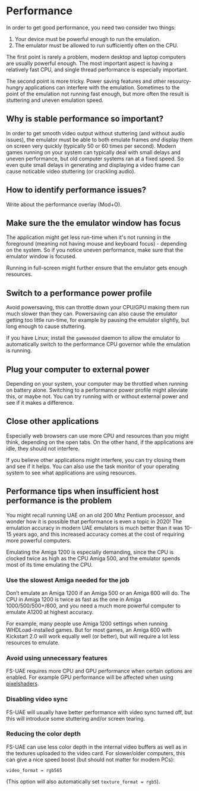 # Performance

In order to get good performance, you need two consider two things:

1. Your device must be powerful enough to run the emulation.
2. The emulator must be allowed to run sufficiently often on the CPU.

The first point is rarely a problem, modern desktop and laptop computers are
usually powerful enough. The most important aspect is having a relatively fast
CPU, and single thread performance is especially important.

The second point is more tricky. Power saving features and other
resourcy-hungry applications can interfere with the emulation. Sometimes to the
point of the emulation not running fast enough, but more often the result is
stuttering and uneven emulation speed.

## Why is stable performance so important?

In order to get smooth video output without stuttering (and without audio
issues), the emulator must be able to both emulate frames _and_ display them on
screen very quickly (typically 50 or 60 times per second). Modern games running
on your system can typically deal with small delays and uneven performance, but
old computer systems ran at a fixed speed. So even quite small delays in
generating and displaying a video frame can cause noticable video stuttering
(or crackling audio).

## How to identify performance issues?

Write about the performance overlay (Mod+O).

## Make sure the the emulator window has focus

The application might get less run-time when it's not running in the foreground
(meaning not having mouse and keyboard focus) - depending on the system. So if
you notice uneven performance, make sure that the emulator window is focused.

Running in full-screen might further ensure that the emulator gets enough
resources.

## Switch to a performance power profile

Avoid powersaving, this can throttle down your CPU/GPU making them run much
slower than they can. Powersaving can also cause the emulator getting too
little run-time, for example by pausing the emulator slightly, but long enough
to cause stuttering.

If you have Linux; install the `gamemoded` daemon to allow the emulator to
automatically switch to the performance CPU governor while the emulation is
running.

## Plug your computer to external power

Depending on your system, your computer may be throttled when running on
battery alone. Switching to a performance power profile might alleviate this,
or maybe not. You can try running with or without external power and see if it
makes a difference.

## Close other applications

Especially web browsers can use more CPU and resources than you might think,
depending on the open tabs. On the other hand, if the applications are idle,
they should not interfere.

If you believe other applications might interfere, you can try closing them and
see if it helps. You can also use the task monitor of your operating system to
see what applications are using resources.

## Performance tips when insufficient host performance is the problem

You might recall running UAE on an old 200 Mhz Pentium processor, and wonder
how it is possible that performance is even a topic in 2020! The emulation
accuracy in modern UAE emulators is much better than it was 10-15 years ago,
and this increased accuracy comes at the cost of requiring more powerful
computers.

Emulating the Amiga 1200 is especially demanding, since the CPU is clocked
twice as high as the CPU Amiga 500, and the emulator spends most of its time
emulating the CPU.

### Use the slowest Amiga needed for the job

Don’t emulate an Amiga 1200 if an Amiga 500 or an Amiga 600 will do. The CPU in
Amiga 1200 is twice as fast as the one in Amiga 1000/500/500+/600, and you need
a much more powerful computer to emulate A1200 at highest accuracy.

For example, many people use Amiga 1200 settings when running WHDLoad-installed
games. But for most games, an Amiga 600 with Kickstart 2.0 will work equally
well (or better), but will require a lot less resources to emulate.

### Avoid using unnecessary features

FS-UAE requires more CPU and GPU performance when certain options are enabled.
For example GPU performance will be affected when using
[pixelshaders](shaders.md).

### Disabling video sync

FS-UAE will usually have better performance with video sync turned off, but
this will introduce some stuttering and/or screen tearing.

### Reducing the color depth

FS-UAE can use less color depth in the internal video buffers as well as in the
textures uploaded to the video card. For slower/older computers, this can give
a nice speed boost (but should not matter for modern PCs):

    video_format = rgb565

(This option will also automatically set `texture_format = rgb5`).
